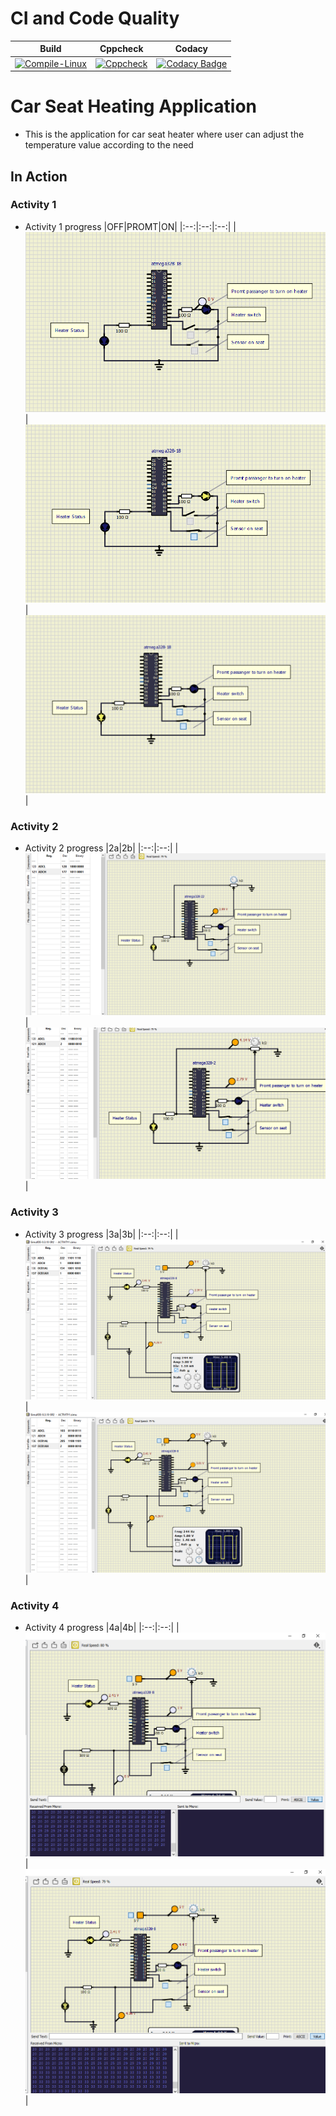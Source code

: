 # CI and Code Quality

|Build|Cppcheck|Codacy|
|:--:|:--:|:--:|
|[![Compile-Linux](https://github.com/274699/Emb-C/actions/workflows/Compile.yml/badge.svg)](https://github.com/274699/Emb-C/actions/workflows/Compile.yml)|[![Cppcheck](https://github.com/274699/Emb-C/actions/workflows/CodeQulaity.yml/badge.svg)](https://github.com/274699/Emb-C/actions/workflows/CodeQulaity.yml)|[![Codacy Badge](https://app.codacy.com/project/badge/Grade/f5a980ae2af544258c72dcc8f6829dee)](https://www.codacy.com/gh/274699/Emb-C/dashboard?utm_source=github.com&amp;utm_medium=referral&amp;utm_content=274699/Emb-C&amp;utm_campaign=Badge_Grade)|

# Car Seat Heating Application
- This is the application for car seat heater where user can adjust the temperature value according to the need
## In Action
### Activity 1
- Activity 1 progress
|OFF|PROMT|ON|
|:--:|:--:|:--:|
|![OFF](simulation/OFF_activity1.png)|![PROMT](simulation/PROMT_activity1.png)|![ON](simulation/ON_activity1.png)|

### Activity 2
- Activity 2 progress
|2a|2b|
|:--:|:--:|
|![2a](simulation/activity2a.png)|![2b](simulation/activity2b.png)|

### Activity 3
- Activity 3 progress
|3a|3b|
|:--:|:--:|
|![3a](simulation/activity3a.png)|![3b](simulation/activity3b.png)|

### Activity 4
- Activity 4 progress
|4a|4b|
|:--:|:--:|
|![4a](simulation/activity4a.png)|![4b](simulation/activity4b.png)|





